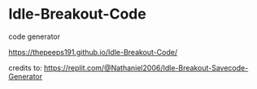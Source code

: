 # Idle-Breakout-Code
code generator

https://thepeeps191.github.io/Idle-Breakout-Code/

credits to: https://replit.com/@Nathaniel2006/Idle-Breakout-Savecode-Generator
